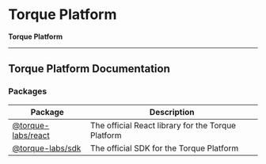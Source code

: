 # Torque Platform

**Torque Platform**

***

## Torque Platform Documentation

### Packages

| Package                              | Description                                        |
| ------------------------------------ | -------------------------------------------------- |
| [@torque-labs/react](react/)         | The official React library for the Torque Platform |
| [@torque-labs/sdk](broken-reference) | The official SDK for the Torque Platform           |
